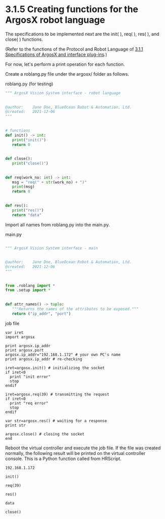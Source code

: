 # 3.1.5 Creating functions for the ArgosX robot language


The specifications to be implemented next are the init( ), req( ), res( ), and close( ) functions.

(Refer to the functions of the Protocol and Robot Language of <u>3.1.1 Specifications of ArgosX and interface plug-ins</u>.)



For now, let's perform a print operation for each function.

Create a roblang.py file under the argosx/ folder as follows.



roblang.py (for testing)
``` python 
""" ArgosX Vision System interface - robot language
 
 
@author:    Jane Doe, BlueOcean Robot & Automation, Ltd.
@created:   2021-12-06
"""
 
 
# functions
def init() -> int:
   print("init()")
   return 0
 
 
def close():
   print("close()")
 
 
def req(work_no: int) -> int:
   msg = "req(" + str(work_no) + ")"
   print(msg)
   return 0
 
 
def res():
   print("res()")
   return "data"
```

Import all names from roblang.py into the main.py.



main.py
```python

""" ArgosX Vision System interface - main
 
 
@author:    Jane Doe, BlueOcean Robot & Automation, Ltd.
@created:   2021-12-06
"""
 
 
from .roblang import *
from .setup import *
 
 
def attr_names() -> tuple:
   """Returns the names of the attributes to be exposed."""
   return ("ip_addr", "port")

```


job file
```
var iret
import argosx
 
print argosx.ip_addr
print argosx.port
argosx.ip_addr="192.168.1.172" # your own PC's name
print argosx.ip_addr # re-checking
 
iret=argosx.init() # initializing the socket
if iret<0
  print "init error"
  stop
endif
 
iret=argosx.req(39) # transmitting the request
if iret<0
  print "req error"
  stop
endif
 
var str=argosx.res() # waiting for a response
print str
 
argosx.close() # closing the socket
end
```

Reboot the virtual controller and execute the job file. If the file was created normally, the following result will be printed on the virtual controller console. This is a Python function called from HRScript.
```
192.168.1.172

init()

req(39)

res()

data

close()
```
